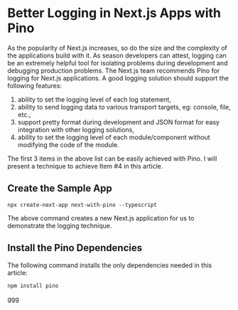 # Better Logging in Next.js Apps with Pino

As the popularity of Next.js increases, so do the size and the complexity of the applications build with it. As season developers can attest, logging can be an extremely helpful tool for isolating problems during development and debugging production problems. The Next.js team recommends Pino for logging for Next.js applications. A good logging solution should support the following features:

1.  ability to set the logging level of each log statement,
2.  ability to send logging data to various transport targets, eg: console, file, etc.,
3.  support pretty format during development and JSON format for easy integration with other logging solutions,
4.  ability to set the logging level of each module/component without modifying the code of the module.

The first 3 items in the above list can be easily achieved with Pino. I will present a technique to achieve Item #4 in this article.

## Create the Sample App


```
npx create-next-app next-with-pino --typescript
```

The above command creates a new Next.js application for us to demonstrate the logging technique.

## Install the Pino Dependencies

The following command installs the only dependencies needed in this article:


```
npm install pino
```

[ggg](https://gist.githubusercontent.com/tatleung/29e66ce732dc3f7a7cb72e529c607bc2)
